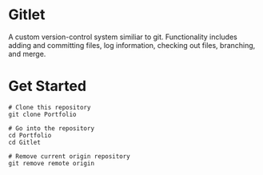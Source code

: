 # Gitlet
A custom version-control system similiar to git. Functionality includes adding and committing files, log information, checking out files, branching, and merge.



# Get Started

```
# Clone this repository
git clone Portfolio

# Go into the repository
cd Portfolio
cd Gitlet

# Remove current origin repository
git remove remote origin
```
